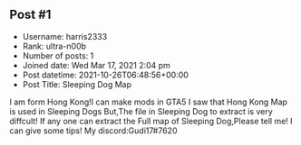 ## Post #1
- Username: harris2333
- Rank: ultra-n00b
- Number of posts: 1
- Joined date: Wed Mar 17, 2021 2:04 pm
- Post datetime: 2021-10-26T06:48:56+00:00
- Post Title: Sleeping Dog Map

I am form Hong Kong!I can make mods in GTA5
I saw that Hong Kong Map is used in Sleeping Dogs
But,The file in Sleeping Dog to extract is very diffcult!
If any one can extract the Full map of Sleeping Dog,Please tell me!
I can give some tips!
My discord:Gudi17#7620
